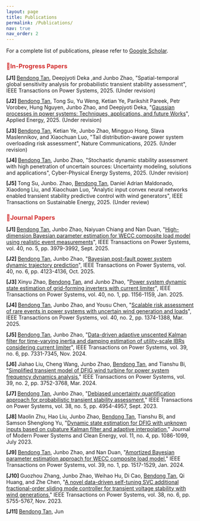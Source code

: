 ```yaml
---
layout: page
title: Publications
permalink: /Publications/
nav: true
nav_order: 2
---
```


<style>
/* Section titles: normal display */
.section-title {
    color: #D32F2F;        /* Red text color */
    font-weight: bold;      /* Bold title */
    margin-bottom: 0.8em;
}

/* h4 with blue underline */
h4 {
    border-bottom: 3px solid #007BFF; 
    padding-bottom: 0.3em;
    margin-bottom: 0.8em;
    width: 100%;
    display: block;
}

/* General publications styling */
.publications {
    list-style: none;
    padding-left: 0;
    margin-bottom: 1.5em;
}

/* Highlight Bendong Tan */
.author-highlight {
    font-weight: normal;
    text-decoration: underline;
}

/* Journal Papers Auto-numbering [J*] */
.journal-publications {
    counter-reset: journal-counter;
}
.journal-publications li::before {
    counter-increment: journal-counter;
    content: "[J" counter(journal-counter) "] ";
    font-weight: bold;
}

/* Conference Papers Auto-numbering [C*] */
.conference-publications {
    counter-reset: conf-counter;
}
.conference-publications li::before {
    counter-increment: conf-counter;
    content: "[C" counter(conf-counter) "] ";
    font-weight: bold;
}

/* Optional spacing between entries */
.publications li {
    margin-bottom: 0.8em;
}

/* Highlight Best Paper Award */
.highlight {
    background-color: #FFFACD;  /* Light yellow background */
    padding: 0.1em 0.3em;
    border-radius: 3px;
}
</style>

For a complete list of publications, please refer to <a href="https://scholar.google.com/citations?user=FdEP8xgAAAAJ&hl=en">Google Scholar</a>.

<h3 class="section-title">📝In-Progress Papers</h3>
<div class="journal-publications publications">
<li>
  <span class="author-highlight">Bendong Tan</span>, Deepjyoti Deka ,and Junbo Zhao,
  "Spatial-temporal global sensitivity analysis for probabilistic transient stability assessment",
  <span class="journal-name">IEEE Transactions on Power Systems</span>, 2025. (Under revision)
</li>

<li>
  <span class="author-highlight">Bendong Tan</span>, Tong Su, Yu Weng, Ketian Ye, Parikshit Pareek, Petr Vorobev, Hung Nguyen, Junbo Zhao, and Deepjyoti Deka,
  "<a href="https://arxiv.org/abs/2505.15950">Gaussian processes in power systems: Techniques, applications, and future Works</a>",
  <span class="journal-name">Applied Energy</span>, 2025. (Under revision)
</li>

<li>
  <span class="author-highlight">Bendong Tan</span>, Ketian Ye, Junbo Zhao, Mingguo Hong, Slava Maslennikov, and Xiaochuan Luo,
  "Tail distribution-aware power system overloading risk assessment",
  <span class="journal-name">Nature Communications</span>, 2025. (Under revision)
</li>

<li>
  <span class="author-highlight">Bendong Tan</span>, Junbo Zhao,
  "Stochastic dynamic stability assessment with high penetration of uncertain sources: Uncertainty modeling, solutions and applications",
  <span class="journal-name">Cyber-Physical Energy Systems</span>, 2025. (Under revision)
</li>

<li>
  Tong Su, Junbo. Zhao, <span class="author-highlight">Bendong Tan</span>, Daniel Adrian Maldonado, Xiaodong Liu, and Xiaochuan Luo,
  "Analytic input convex neural networks enabled transient stability predictive control with wind generators",
  <span class="journal-name">IEEE Transactions on Sustainable Energy</span>, 2025. (Under review)
</li>
</div>

<h3 class="section-title">📝Journal Papers</h3>
<div class="journal-publications publications">
<li>
    <span class="author-highlight">Bendong Tan</span>, Junbo Zhao, Naiyuan Chiang and Nan Duan, 
    "<a href="https://ieeexplore.ieee.org/document/10892022">High-dimension Bayesian parameter estimation for WECC composite load model using realistic event measurements</a>", 
    <span class="journal-name">IEEE Transactions on Power Systems</span>, vol. 40, no. 5, pp. 3979-3992, Sept. 2025.
</li>
<li>
    <span class="author-highlight">Bendong Tan</span>, Junbo Zhao, 
    "<a href="https://ieeexplore.ieee.org/document/10854889">Bayesian post-fault power system dynamic trajectory prediction</a>", 
    <span class="journal-name">IEEE Transactions on Power Systems</span>, vol. 40, no. 6, pp. 4123-4136, Oct. 2025.
</li>
<li>
    Xinyu Zhao, <span class="author-highlight">Bendong Tan</span>, and Junbo Zhao, 
    "<a href="https://ieeexplore.ieee.org/document/10679897">Power system dynamic state estimation of grid-forming inverters with current limiter</a>", 
    <span class="journal-name">IEEE Transactions on Power Systems</span>, vol. 40, no. 1, pp. 1156-1159, Jan. 2025.
</li>
<li>
    <span class="author-highlight">Bendong Tan</span>, Junbo Zhao, and Yousu Chen, 
    "<a href="https://ieeexplore.ieee.org/document/10614750">Scalable risk assessment of rare events in power systems with uncertain wind generation and loads</a>", 
    <span class="journal-name">IEEE Transactions on Power Systems</span>, vol. 40, no. 2, pp. 1374-1388, Mar. 2025.
</li>
<li>
    <span class="author-highlight">Bendong Tan</span>, Junbo Zhao, 
    "<a href="https://ieeexplore.ieee.org/document/10477536">Data-driven adaptive unscented Kalman filter for time-varying inertia and damping estimation of utility-scale IBRs considering current limiter</a>", 
    <span class="journal-name">IEEE Transactions on Power Systems</span>, vol. 39, no. 6, pp. 7331-7345, Nov. 2024.
</li>

<li>
Jiahao Liu, Cheng Wang, Junbo Zhao, <span class="author-highlight">Bendong Tan</span>, and Tianshu Bi, "<a href="https://ieeexplore.ieee.org/document/10209245">Simplified transient model of DFIG wind turbine for power system frequency dynamics analysis</a>," <span class="journal-name">IEEE Transactions on Power Systems</span>, vol. 39, no. 2, pp. 3752-3768, Mar. 2024.
</li>

<li>
<span class="author-highlight">Bendong Tan</span>, Junbo Zhao, "<a href="https://ieeexplore.ieee.org/document/10124366">Debiased uncertainty quantification approach for probabilistic transient stability assessment</a>," <span class="journal-name">IEEE Transactions on Power Systems</span>, vol. 38, no. 5, pp. 4954-4957, Sept. 2023.
</li>

<li>
Maolin Zhu, Hao Liu, Junbo Zhao, <span class="author-highlight">Bendong Tan</span>, Tianshu Bi, and Samson Shenglong Yu, "<a href="https://ieeexplore.ieee.org/document/10105888">Dynamic state estimation for DFIG with unknown inputs based on cubature Kalman filter and adaptive interpolation</a>," <span class="journal-name">Journal of Modern Power Systems and Clean Energy</span>, vol. 11, no. 4, pp. 1086-1099, July 2023.
</li>

<li>
<span class="author-highlight">Bendong Tan</span>, Junbo Zhao, and Nan Duan, "<a href="https://ieeexplore.ieee.org/document/10056325">Amortized Bayesian parameter estimation approach for WECC composite load model</a>," <span class="journal-name">IEEE Transactions on Power Systems</span>, vol. 39, no. 1, pp. 1517-1529, Jan. 2024.
</li>

<li>
Guozhou Zhang, Junbo Zhao, Weihao Hu, Di Cao, <span class="author-highlight">Bendong Tan</span>, Qi Huang, and Zhe Chen, "<a href="https://ieeexplore.ieee.org/document/10005097">A novel data-driven self-tuning SVC additional fractional-order sliding mode controller for transient voltage stability with wind generations</a>," <span class="journal-name">IEEE Transactions on Power Systems</span>, vol. 38, no. 6, pp. 5755-5767, Nov. 2023.
</li>

<li>
<span class="author-highlight">Bendong Tan</span>, Jun



